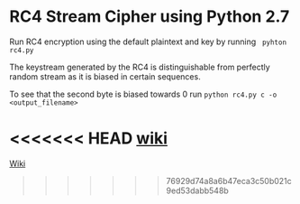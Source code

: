 # RC4 Stream Cipher using Python 2.7

Run RC4 encryption using the default plaintext and key by running ` pyhton rc4.py`


The keystream generated by the RC4 is distinguishable from perfectly random stream as it is biased in certain sequences.

To see that the second byte is biased towards 0 run ` python rc4.py c -o <output_filename> `

<<<<<<< HEAD
[wiki](https://en.wikipedia.org/wiki/RC4#Biased_outputs_of_the_RC4)
=======

[Wiki](https://en.wikipedia.org/wiki/RC4#Biased_outputs_of_the_RC4)
>>>>>>> 76929d74a8a6b47eca3c50b021c9ed53dabb548b

